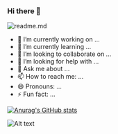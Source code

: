 ### Hi there 👋

![readme.md](https://media1.giphy.com/headers/flayravenz/7L28iypGZEEE.gif)


- 🔭 I’m currently working on ...
- 🌱 I’m currently learning ...
- 👯 I’m looking to collaborate on ...
- 🤔 I’m looking for help with ...
- 💬 Ask me about ...
- 📫 How to reach me: ...
- 😄 Pronouns: ...
- ⚡ Fun fact: ...

[![Anurag's GitHub stats](https://github-readme-stats.vercel.app/api?username=hamzaelmaghari)](https://github.com/anuraghazra/github-readme-stats)

![Alt text](https://spotify-recently-played-readme.vercel.app/api?user=31onrlzrkpvbh2cquuvxsjeajp7a)
